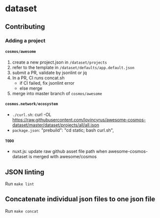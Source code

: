 # dataset

## Contributing

### Adding a project

#### `cosmos/awesome`

1. create a new project.json in `/dataset/projects`
2. refer to the template in `/dataset/defaults/app.default.json`
3. submit a PR, validate by jsonlint or jq
4. In a PR, CI runs concat.sh
    - if CI failed, fix jsonlint error
    - else merge
5. merge into master branch of `cosmos/awesome`

#### `cosmos.network/ecosystem`

- `./curl.sh`: curl -OL https://raw.githubusercontent.com/lovincyrus/awesome-cosmos-dataset/master/dataset/projects/all/all.json
- `package.json`: "prebuild": "cd static; bash curl.sh",

#### `TODO`

- nuxt.js: update raw github asset file path when awesome-cosmos-dataset is merged with awesome/cosmos

## JSON linting

Run `make lint`

## Concatenate individual json files to one json file

Run `make concat`
